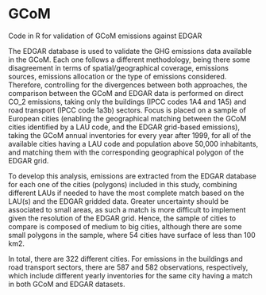 # GCoM
Code in R for validation of GCoM emissions against EDGAR

The EDGAR database is used to validate the GHG emissions data available in the GCoM. Each one follows a different methodology, being there some disagreement in terms of spatial/geographical coverage, emissions sources, emissions allocation or the type of emissions considered. Therefore, controlling for the divergences between both approaches, the comparison between the GCoM and EDGAR data is performed on direct CO_2 emissions, taking only the buildings (IPCC codes 1A4 and 1A5) and road transport (IPCC code 1a3b) sectors. Focus is placed on a sample of European cities (enabling the geographical matching between the GCoM cities identified by a LAU code, and the EDGAR grid-based emissions), taking the GCoM annual inventories for every year  after 1999, for all of the available cities having a LAU code and population above 50,000 inhabitants, and matching them with the corresponding geographical polygon of the EDGAR grid.  

To develop this analysis, emissions are extracted from the EDGAR database for each one of the cities (polygons) included in this study, combining different LAUs if needed to have the most complete match based on the LAU(s) and the EDGAR gridded data.  Greater uncertainty should be associated to small areas, as such a match is more difficult to implement given the resolution of the EDGAR grid. Hence, the sample of cities to compare is composed of medium to big cities, although there are some small polygons in the sample, where 54 cities have surface of less than 100 km2.

In total, there are 322 different cities. For emissions in the buildings and road transport sectors, there are 587 and 582 observations, respectively, which include different yearly inventories for the same city having a match in both GCoM and EDGAR datasets.
